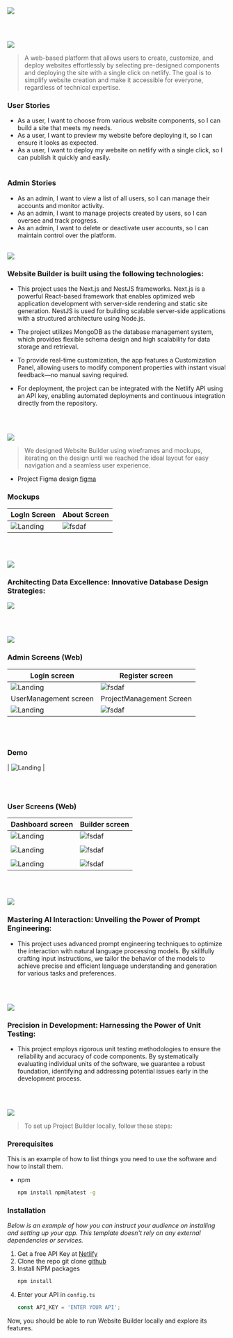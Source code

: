  <img src="./readme/title1.svg"/>

<br><br>

<!-- project philosophy -->
<img src="./readme/title2.svg"/>

> A web-based platform that allows users to create, customize, and deploy websites effortlessly by selecting pre-designed components and deploying the site with a single click on netlify. The goal is to simplify website creation and make it accessible for everyone, regardless of technical expertise.


### User Stories
- As a user, I want to choose from various website components, so I can build a site that meets my needs.
- As a user, I want to preview my website before deploying it, so I can ensure it looks as expected.
- As a user, I want to deploy my website on netlify with a single click, so I can publish it quickly and easily.
<br><br>
### Admin Stories
- As an admin, I want to view a list of all users, so I can manage their accounts and monitor activity.
- As an admin, I want to manage projects created by users, so I can oversee and track progress.
- As an admin, I want to delete or deactivate user accounts, so I can maintain control over the platform.
<br><br>
<!-- Tech stack -->
<img src="./readme/title3.svg"/>

###  Website Builder is built using the following technologies:

- This project uses the Next.js and NestJS frameworks. Next.js is a powerful React-based framework that enables optimized web application development with server-side rendering and static site generation. NestJS is used for building scalable server-side applications with a structured architecture using Node.js.

- The project utilizes MongoDB as the database management system, which provides flexible schema design and high scalability for data storage and retrieval.

- To provide real-time customization, the app features a Customization Panel, allowing users to modify component properties with instant visual feedback—no manual saving required.

- For deployment, the project can be integrated with the Netlify API using an API key, enabling automated deployments and continuous integration directly from the repository.


<br><br>
<!-- UI UX -->
<img src="./readme/title4.svg"/>


> We designed Website Builder using wireframes and mockups, iterating on the design until we reached the ideal layout for easy navigation and a seamless user experience.

- Project Figma design [figma](https://www.figma.com/file/LsuOx5Wnh5YTGSEtrgvz4l/Purrfect-Pals?type=design&node-id=257%3A79&mode=design&t=adzbABt5hbb91ucZ-1)


### Mockups
| LogIn Screen | About Screen |
| ---| ---|
| ![Landing](./readme/sign%20in.png) | ![fsdaf](./readme/Desktop%20-%205%20(1).png) |

<br><br>

<!-- Database Design -->
<img src="./readme/title5.svg"/>

###  Architecting Data Excellence: Innovative Database Design Strategies:

<img src="./readme/DBSCHEMA.png"/>


<br><br>


<!-- Implementation -->
<img src="./readme/title6.svg"/>


### Admin Screens (Web)
| Login screen  | Register screen |
| ---| ---|
| ![Landing](./readme/Screenshot%20(254).png) | ![fsdaf](./readme/register.png) |
| UserManagement screen  | ProjectManagement Screen |
| ![Landing](./readme/usermanage.png) | ![fsdaf](./readme/projectmanage.png) |

<br><br>
### Demo
| ![Landing](./readme/admin.gif) |


<br><br>
### User Screens (Web)
| Dashboard screen  | Builder screen |
| ---| ---|
| ![Landing](./readme/userdashboard.png) | ![fsdaf](./readme/BuilderPage.png) |
| | |
| ![Landing](./readme/BuilderPage1.png) | ![fsdaf](./readme/BuilderPage2.png) |
| | |
| ![Landing](./readme/previewp.png) | ![fsdaf](./readme/deployment.png) |

<br><br>


<!-- Prompt Engineering -->
<img src="./readme/title7.svg"/>

###  Mastering AI Interaction: Unveiling the Power of Prompt Engineering:

- This project uses advanced prompt engineering techniques to optimize the interaction with natural language processing models. By skillfully crafting input instructions, we tailor the behavior of the models to achieve precise and efficient language understanding and generation for various tasks and preferences.

<br><br>



<!-- Unit Testing -->
<img src="./readme/title9.svg"/>

###  Precision in Development: Harnessing the Power of Unit Testing:

- This project employs rigorous unit testing methodologies to ensure the reliability and accuracy of code components. By systematically evaluating individual units of the software, we guarantee a robust foundation, identifying and addressing potential issues early in the development process.

<br><br>


<!-- How to run -->
<img src="./readme/title10.svg"/>

> To set up Project Builder  locally, follow these steps:

### Prerequisites

This is an example of how to list things you need to use the software and how to install them.
* npm
  ```sh
  npm install npm@latest -g
  ```

### Installation

_Below is an example of how you can instruct your audience on installing and setting up your app. This template doesn't rely on any external dependencies or services._

1. Get a free API Key at [Netlify](https://docs.netlify.com/api/get-started/)
2. Clone the repo
   git clone [github](git@github.com:Zaynabmama/WebsiteBuilder.git)
3. Install NPM packages
   ```sh
   npm install
   ```
4. Enter your API in `config.ts`
   ```js
   const API_KEY = 'ENTER YOUR API';
   ```

Now, you should be able to run Website Builder locally and explore its features.
